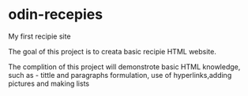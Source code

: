 # odin-recepies
My first recipie site

The goal of this project is to creata basic recipie HTML website. 

The complition of this project will demonstrote basic HTML knowledge, such as - tittle and paragraphs formulation, use of hyperlinks,adding pictures and making lists  
